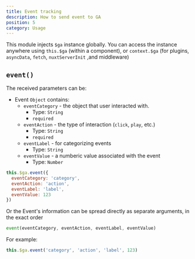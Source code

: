 ```yaml
---
title: Event tracking
description: How to send event to GA
position: 5
category: Usage
---
```


This module injects `$ga` instance globally. You can access the instance anywhere using `this.$ga` (within a component), or `context.$ga` (for plugins, `asyncData`, `fetch`, `nuxtServerInit` ,and middleware)

## `event()`

The received parameters can be:

* Event `Object` contains:
  * `eventCategory` - the object that user interacted with.
    * Type: `String`
    * `required`
  * `eventAction` - the type of interaction (`click`, `play`, etc.)
    * Type: `String`
    * `required`
  * `eventLabel` - for categorizing events
    * Type: `String`
  * `eventValue` - a numberic value associated with the event
    * Type: `Number`
  
```js
this.$ga.event({
  eventCategory: 'category',
  eventAction: 'action',
  eventLabel: 'label',
  eventValue: 123
})
```

Or the Event's information can be spread directly as separate arguments, in the exact order

```js
event(eventCategory, eventAction, eventLabel, eventValue)
```

For example:

```js
this.$ga.event('category', 'action', 'label', 123)
```
